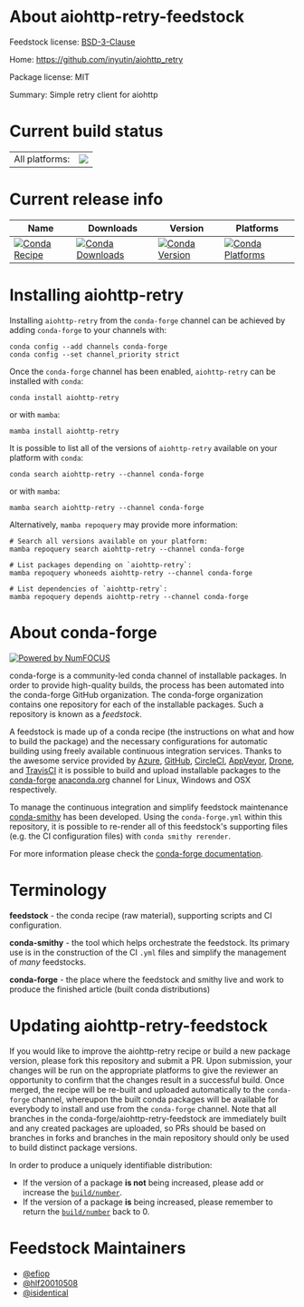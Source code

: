 About aiohttp-retry-feedstock
=============================

Feedstock license: [BSD-3-Clause](https://github.com/conda-forge/aiohttp-retry-feedstock/blob/main/LICENSE.txt)

Home: https://github.com/inyutin/aiohttp_retry

Package license: MIT

Summary: Simple retry client for aiohttp

Current build status
====================


<table><tr><td>All platforms:</td>
    <td>
      <a href="https://dev.azure.com/conda-forge/feedstock-builds/_build/latest?definitionId=13810&branchName=main">
        <img src="https://dev.azure.com/conda-forge/feedstock-builds/_apis/build/status/aiohttp-retry-feedstock?branchName=main">
      </a>
    </td>
  </tr>
</table>

Current release info
====================

| Name | Downloads | Version | Platforms |
| --- | --- | --- | --- |
| [![Conda Recipe](https://img.shields.io/badge/recipe-aiohttp--retry-green.svg)](https://anaconda.org/conda-forge/aiohttp-retry) | [![Conda Downloads](https://img.shields.io/conda/dn/conda-forge/aiohttp-retry.svg)](https://anaconda.org/conda-forge/aiohttp-retry) | [![Conda Version](https://img.shields.io/conda/vn/conda-forge/aiohttp-retry.svg)](https://anaconda.org/conda-forge/aiohttp-retry) | [![Conda Platforms](https://img.shields.io/conda/pn/conda-forge/aiohttp-retry.svg)](https://anaconda.org/conda-forge/aiohttp-retry) |

Installing aiohttp-retry
========================

Installing `aiohttp-retry` from the `conda-forge` channel can be achieved by adding `conda-forge` to your channels with:

```
conda config --add channels conda-forge
conda config --set channel_priority strict
```

Once the `conda-forge` channel has been enabled, `aiohttp-retry` can be installed with `conda`:

```
conda install aiohttp-retry
```

or with `mamba`:

```
mamba install aiohttp-retry
```

It is possible to list all of the versions of `aiohttp-retry` available on your platform with `conda`:

```
conda search aiohttp-retry --channel conda-forge
```

or with `mamba`:

```
mamba search aiohttp-retry --channel conda-forge
```

Alternatively, `mamba repoquery` may provide more information:

```
# Search all versions available on your platform:
mamba repoquery search aiohttp-retry --channel conda-forge

# List packages depending on `aiohttp-retry`:
mamba repoquery whoneeds aiohttp-retry --channel conda-forge

# List dependencies of `aiohttp-retry`:
mamba repoquery depends aiohttp-retry --channel conda-forge
```


About conda-forge
=================

[![Powered by
NumFOCUS](https://img.shields.io/badge/powered%20by-NumFOCUS-orange.svg?style=flat&colorA=E1523D&colorB=007D8A)](https://numfocus.org)

conda-forge is a community-led conda channel of installable packages.
In order to provide high-quality builds, the process has been automated into the
conda-forge GitHub organization. The conda-forge organization contains one repository
for each of the installable packages. Such a repository is known as a *feedstock*.

A feedstock is made up of a conda recipe (the instructions on what and how to build
the package) and the necessary configurations for automatic building using freely
available continuous integration services. Thanks to the awesome service provided by
[Azure](https://azure.microsoft.com/en-us/services/devops/), [GitHub](https://github.com/),
[CircleCI](https://circleci.com/), [AppVeyor](https://www.appveyor.com/),
[Drone](https://cloud.drone.io/welcome), and [TravisCI](https://travis-ci.com/)
it is possible to build and upload installable packages to the
[conda-forge](https://anaconda.org/conda-forge) [anaconda.org](https://anaconda.org/)
channel for Linux, Windows and OSX respectively.

To manage the continuous integration and simplify feedstock maintenance
[conda-smithy](https://github.com/conda-forge/conda-smithy) has been developed.
Using the ``conda-forge.yml`` within this repository, it is possible to re-render all of
this feedstock's supporting files (e.g. the CI configuration files) with ``conda smithy rerender``.

For more information please check the [conda-forge documentation](https://conda-forge.org/docs/).

Terminology
===========

**feedstock** - the conda recipe (raw material), supporting scripts and CI configuration.

**conda-smithy** - the tool which helps orchestrate the feedstock.
                   Its primary use is in the construction of the CI ``.yml`` files
                   and simplify the management of *many* feedstocks.

**conda-forge** - the place where the feedstock and smithy live and work to
                  produce the finished article (built conda distributions)


Updating aiohttp-retry-feedstock
================================

If you would like to improve the aiohttp-retry recipe or build a new
package version, please fork this repository and submit a PR. Upon submission,
your changes will be run on the appropriate platforms to give the reviewer an
opportunity to confirm that the changes result in a successful build. Once
merged, the recipe will be re-built and uploaded automatically to the
`conda-forge` channel, whereupon the built conda packages will be available for
everybody to install and use from the `conda-forge` channel.
Note that all branches in the conda-forge/aiohttp-retry-feedstock are
immediately built and any created packages are uploaded, so PRs should be based
on branches in forks and branches in the main repository should only be used to
build distinct package versions.

In order to produce a uniquely identifiable distribution:
 * If the version of a package **is not** being increased, please add or increase
   the [``build/number``](https://docs.conda.io/projects/conda-build/en/latest/resources/define-metadata.html#build-number-and-string).
 * If the version of a package **is** being increased, please remember to return
   the [``build/number``](https://docs.conda.io/projects/conda-build/en/latest/resources/define-metadata.html#build-number-and-string)
   back to 0.

Feedstock Maintainers
=====================

* [@efiop](https://github.com/efiop/)
* [@hlf20010508](https://github.com/hlf20010508/)
* [@isidentical](https://github.com/isidentical/)

